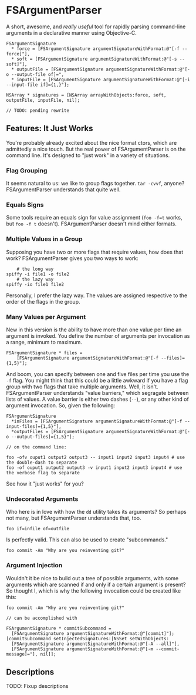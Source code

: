 # FSArgumentParser

A short, awesome, and *really useful* tool for rapidly parsing command-line arguments in a declarative manner using Objective-C.

    FSArgumentSignature
      * force = [FSArgumentSignature argumentSignatureWithFormat:@"[-f --force]"],
      * soft = [FSArgumentSignature argumentSignatureWithFormat:@"[-s --soft]"],
      * outputFile = [FSArgumentSignature argumentSignatureWithFormat:@"[-o --output-file of]=",
      * inputFile = [FSArgumentSignature argumentSignatureWithFormat:@"[-i --input-file if]={1,}"];
      
    NSArray * signatures = [NSArray arrayWithObjects:force, soft, outputFile, inputFile, nil];
      
    // TODO: pending rewrite

## Features: It Just Works

You're probably already excited about the nice format ctors, which are admittedly a nice touch. But the real power of FSArgumentParser is on the command line. It's designed to "just work" in a variety of situations.

### Flag Grouping

It seems natural to us: we like to group flags together. `tar -cvvf`, anyone? FSArgumentParser understands that quite well.

### Equals Signs

Some tools require an equals sign for value assignment (`foo -f=t` works, but `foo -f t` doesn't). FSArgumentParser doesn't mind either formats.

### Multiple Values in a Group

Supposing you have two or more flags that require values, how does that work? FSArgumentParser gives you two ways to work:

        # the long way
    spiffy -i file1 -o file2
        # the lazy way
    spiffy -io file1 file2
    
Personally, I prefer the lazy way. The values are assigned respective to the order of the flags in the group.

### Many Values per Argument

New in this version is the ability to have more than one value per time an argument is invoked. You define the number of arguments per invocation as a range, minimum to maximum.

    FSArgumentSignature * files =
        [FSArgumentSignature argumentSignatureWithFormat:@"[-f --files]={1,5}"];
        
And boom, you can specify between one and five files per time you use the `-f` flag. You might think that this could be a little awkward if you have a flag group with two flags that take multiple arguments. Well, it isn't. FSArgumentParser understands "value barriers," which segragate between lists of values. A value barrier is either two dashes (`--`), or any other kind of argument invocation. So, given the following:

    FSArgumentSignature
      *inFiles = [FSArgumentSignature argumentSignatureWithFormat:@"[-f --input-files]={1,5}"],
      *outputFiles = [FSArgumentSignature argumentSignatureWithFormat:@"[-o --output-files]={1,5}"];
    
    // on the command line:
    
    foo -ofv ouput1 output2 output3 -- input1 input2 input3 input4 # use the double-dash to separate
    foo -of ouput1 output2 output3 -v input1 input2 input3 input4 # use the verbose flag to separate
    
See how it "just works" for you?

### Undecorated Arguments

Who here is in love with how the `dd` utility takes its arguments? So perhaps not many, but FSArgumentParser understands that, too.

    foo if=infile of=outfile
    
Is perfectly valid. This can also be used to create "subcommands."

    foo commit -Am "Why are you reinventing git?"
    
### Argument Injection

Wouldn't it be nice to build out a tree of possible arguments, with some arguments which are scanned if and only if a certain argument is present? So thought I, which is why the following invocation could be created like this:
    
    foo commit -Am "Why are you reinventing git?"
    
    // can be accomplished with
    
    FSArgumentSignature * commitSubcommand =
      [FSArgumentSignature argumentSignatureWithFormat:@"[commit]"];
    [commitSubcommand setInjectedSignatures:[NSSet setWithObjects:
      [FSArgumentSignature argumentSignatureWithFormat:@"[-A --all]"],
      [FSArgumentSignature argumentSignatureWithFormat:@"[-m --commit-message]="], nil]];

## Descriptions

TODO: Fixup descriptions
